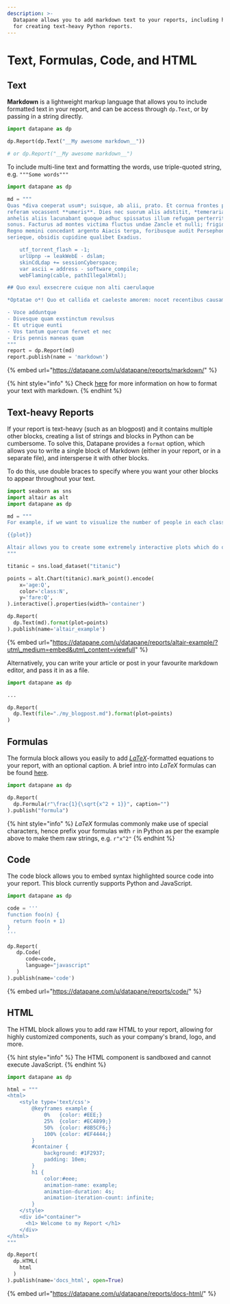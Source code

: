 ```yaml
---
description: >-
  Datapane allows you to add markdown text to your reports, including helpers
  for creating text-heavy Python reports.
---
```


# Text, Formulas, Code, and HTML

## Text

**Markdown** is a lightweight markup language that allows you to include formatted text in your report, and can be access through `dp.Text`, or by passing in a string directly. 

```python
import datapane as dp

dp.Report(dp.Text("__My awesome markdown__"))

# or dp.Report("__My awesome markdown__")
```

To include multi-line text and formatting the words, use triple-quoted string, e.g. `"""Some words"""`

```python
import datapane as dp

md = """
Quas *diva coeperat usum*; suisque, ab alii, prato. Et cornua frontes puerum,
referam vocassent **umeris**. Dies nec suorum alis adstitit, *temeraria*,
anhelis aliis lacunabant quoque adhuc spissatus illum refugam perterrita in
sonus. Facturus ad montes victima fluctus undae Zancle et nulli; frigida me.
Regno memini concedant argento Aiacis terga, foribusque audit Persephone
serieque, obsidis cupidine qualibet Exadius.

    utf_torrent_flash = -1;
    urlUpnp -= leakWebE - dslam;
    skinCdLdap += sessionCyberspace;
    var ascii = address - software_compile;
    webFlaming(cable, pathIllegalHtml);

## Quo exul exsecrere cuique non alti caerulaque

*Optatae o*! Quo et callida et caeleste amorem: nocet recentibus causamque.

- Voce adduntque
- Divesque quam exstinctum revulsus
- Et utrique eunti
- Vos tantum quercum fervet et nec
- Eris pennis maneas quam
"""
report = dp.Report(md)
report.publish(name = 'markdown')
```

{% embed url="https://datapane.com/u/datapane/reports/markdown/" %}



{% hint style="info" %}
Check [here](https://github.com/adam-p/markdown-here/wiki/Markdown-Cheatsheet) for more information on how to format your text with markdown.
{% endhint %}

## Text-heavy Reports

If your report is text-heavy \(such as an blogpost\) and it contains multiple other blocks, creating a list of strings and blocks in Python can be cumbersome. To solve this, Datapane provides a `format` option, which allows you to write a single block of Markdown \(either in your report, or in a separate file\), and intersperse it with other blocks. 

To do this, use double braces to specify where you want your other blocks to appear throughout your text.

```python
import seaborn as sns
import altair as alt 
import datapane as dp

md = """
For example, if we want to visualize the number of people in each class within the interval we select a point chart between age and fare, we could do something like this.

{{plot}}

Altair allows you to create some extremely interactive plots which do on-the-fly calculations — without even requiring a running Python server!
"""

titanic = sns.load_dataset("titanic")

points = alt.Chart(titanic).mark_point().encode(
    x='age:Q',
    color='class:N',
    y='fare:Q',
).interactive().properties(width='container')

dp.Report(
  dp.Text(md).format(plot=points)
).publish(name='altair_example')
```

{% embed url="https://datapane.com/u/datapane/reports/altair-example/?utm\_medium=embed&utm\_content=viewfull" %}

Alternatively, you can write your article or post in your favourite markdown editor, and pass it in as a file.

```python
import datapane as dp

...

dp.Report(
  dp.Text(file="./my_blogpost.md").format(plot=points)
)
```

## Formulas

The formula block allows you easily to add [_LaTeX_](https://en.wikipedia.org/wiki/LaTeX)-formatted equations to your report, with an optional caption. A brief intro into _LaTeX_ formulas can be found [here](https://en.wikibooks.org/wiki/LaTeX/Mathematics).

```python
import datapane as dp

dp.Report(
  dp.Formula(r"\frac{1}{\sqrt{x^2 + 1}}", caption="")
).publish("formula")
```

{% hint style="info" %}
_LaTeX_ formulas commonly make use of special characters, hence prefix your formulas with `r` in Python as per the example above to make them raw strings, e.g. `r"x^2"`
{% endhint %}

## Code

The code block allows you to embed syntax highlighted source code into your report. This block currently supports Python and JavaScript.

```python
import datapane as dp

code = '''
function foo(n) {
  return foo(n + 1)
}
'''

dp.Report(
   dp.Code(
      code=code,
      language="javascript"
   )
).publish(name='code')
```

{% embed url="https://datapane.com/u/datapane/reports/code/" %}



## HTML

The HTML block allows you to add raw HTML to your report,  allowing for highly customized components, such as your company's brand, logo, and more.

{% hint style="info" %}
The HTML component is sandboxed and cannot execute JavaScript.
{% endhint %}

```python
import datapane as dp

html = """
<html>
    <style type='text/css'>
        @keyframes example {
            0%   {color: #EEE;}
            25%  {color: #EC4899;}
            50%  {color: #8B5CF6;}
            100% {color: #EF4444;}
        }
        #container {
            background: #1F2937;
            padding: 10em;
        }
        h1 {
            color:#eee;
            animation-name: example;
            animation-duration: 4s;
            animation-iteration-count: infinite;
        }
    </style>
    <div id="container">
      <h1> Welcome to my Report </h1>
    </div>
</html>
"""

dp.Report(
  dp.HTML(
    html
  )
).publish(name='docs_html', open=True)
```

{% embed url="https://datapane.com/u/datapane/reports/docs-html/" %}



